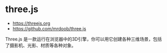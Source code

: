# three.js

- https://threejs.org
- https://github.com/mrdoob/three.js

Three.js 是一款运行在浏览器中的3D引擎，你可以用它创建各种三维场景，包括了摄影机、光影、材质等各种对象。

